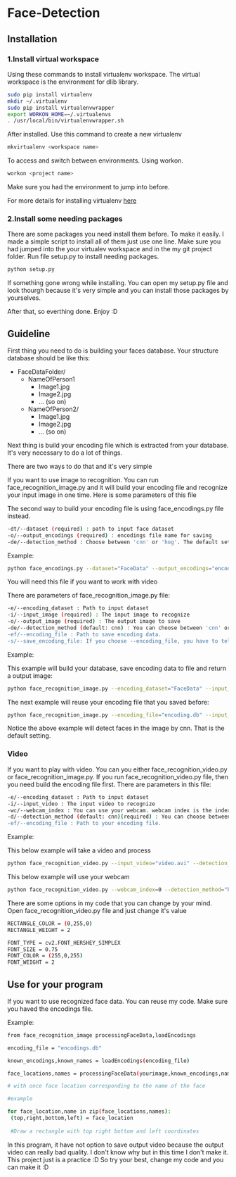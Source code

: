 # Face-Detection

## Installation
### 1.Install virtual workspace
Using these commands to install virtualenv workspace. The virtual workspace is the environment for dlib library.

```bash
sudo pip install virtualenv
mkdir ~/.virtualenv
sudo pip install virtualenvwrapper
export WORKON_HOME=~/.virtualenvs
. /usr/local/bin/virtualenvwrapper.sh
```
After installed. Use this command to create a new virtualenv

```bash
mkvirtualenv <workspace name>
```
To access and switch between environments. Using workon.

```bash
workon <project name>
```
Make sure you had the environment to jump into before.

For more details for installing virtualenv [here](
https://medium.com/@aaditya.chhabra/virtualenv-with-virtualenvwrapper-on-ubuntu-34850ab9e765)


### 2.Install some needing packages

There are some packages you need install them before. To make it easily. I made a simple script to install all of them just use one line. Make sure you had jumped into the your virtualev workspace and in the my git project folder. Run file setup.py to install needing packages.

```bash
python setup.py
```

If something gone wrong while installing. You can open my setup.py file and look thourgh because it's very simple and you can install those packages by yourselves.

After that, so everthing done. Enjoy :D

## Guideline

First thing you need to do is building your faces database. 
Your structure database should be like this:

* FaceDataFolder/
  * NameOfPerson1
      * Image1.jpg
      * Image2.jpg
      * ... (so on)
  * NameOfPerson2/
      * Image1.jpg
      * Image2.jpg
      * ... (so on)
  
 

Next thing is build your encoding file which is extracted from your database. It's very necessary to do a lot of things.

There are two ways to do that and it's very simple

If you want to use image to recognition. You can run face_recognition_image.py and it will build your encoding file and recognize your input image in one time. Here is some parameters of this file

The second way to build your encoding file is using face_encodings.py file instead.

```bash
-dt/--dataset (required) : path to input face dataset
-o/--output_encodings (required) : encodings file name for saving
-de/--detection_method : Choose between 'cnn' or 'hog'. The default setting is cnn
```
Example:

```bash
python face_encodings.py --dataset="FaceData" --output_encodings="encodings.db" --detection_method="hog"
```

You will need this file if you want to work with video

There are parameters of face_recognition_image.py file:

```bash
-e/--encoding_dataset : Path to input dataset
-i/--input_image (required) : The input image to recognize
-o/--output_image (required) : The output image to save
-de/--detection_method (default: cnn) : You can choose between 'cnn' or 'hog'. Use cnn give you more accuracy than hog but slower than hog. Make sure you have a strongly computer to do that if you don't want to wait a long time.
-ef/--encoding_file : Path to save encoding data.
-s/--save_encoding_file: If you choose --encoding_file, you have to tell the program where it should be saved.
```
Example:

This example will build your database, save encoding data to file and return a output image:

```bash
python face_recognition_image.py --encoding_dataset="FaceData" --input_image="input.jpg" --output_image="output.jpg" --detection_method="hog" --save_encoding_file
```

The next example will reuse your encoding file that you saved before:

```bash
python face_recognition_image.py --encoding_file="encoding.db" --input_image="input.jpg" --output_image="output.jpg" 
```

Notice the above example will detect faces in the image by cnn. That is the default setting.

### Video

If you want to play with video. You can you either face_recognition_video.py or face_recognition_image.py. If you run face_recognition_video.py file, then you need build the encoding file first. There are parameters in this file:

```bash
-e/--encoding_dataset : Path to input dataset
-i/--input_video : The input video to recognize
-wc/--webcam_index : You can use your webcam. webcam index is the index of the camera that you want to use in case you using many camera. By default it is 0
-d/--detection_method (default: cnn)(required) : You can choose between 'cnn' or 'hog'. Use cnn give you more accuracy than hog but slower than hog. Make sure you have a strongly computer to do that if you don't want to wait a long time. I suggest you run hog instead, cnn option will take a very long time to compute so it can lead to crash.
-ef/--encoding_file : Path to your encoding file.
```
Example:

This below example will take a video and process

```bash
python face_recognition_video.py --input_video="video.avi" --detection_method="hog" --encoding_file="encodings.db"
```

This below example will use your webcam

```bash
python face_recognition_video.py --webcam_index=0 --detection_method="hog" --encoding_file="encodings.db"
```

There are some options in my code that you can change by your mind. Open face_recognition_video.py file and just change it's value

```bash
RECTANGLE_COLOR = (0,255,0)
RECTANGLE_WEIGHT = 2

FONT_TYPE = cv2.FONT_HERSHEY_SIMPLEX
FONT_SIZE = 0.75
FONT_COLOR = (255,0,255)
FONT_WEIGHT = 2
```

## Use for your program
If you want to use recognized face data. You can reuse my code. Make sure you haved the encodings file.

Example: 

```bash
from face_recognition_image processingFaceData,loadEncodings

encoding_file = "encodings.db"

known_encodings,known_names = loadEncodings(encoding_file)

face_locations,names = processingFaceData(yourimage,known_encodings,names)

# with once face location corresponding to the name of the face

#example

for face_location,name in zip(face_locations,names):
 (top,right,bottom,left) = face_location
 
 #Draw a rectangle with top right bottom and left coordinates

```

In this program, it have not option to save output video because the output video can really bad quality. I don't know why but in this time I don't make it. This project just is a practice :D So try your best, change my code and you can make it :D

